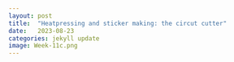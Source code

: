 ```yaml
---
layout: post
title:  "Heatpressing and sticker making: the circut cutter"
date:   2023-08-23 
categories: jekyll update
image: Week-11c.png
---
```



